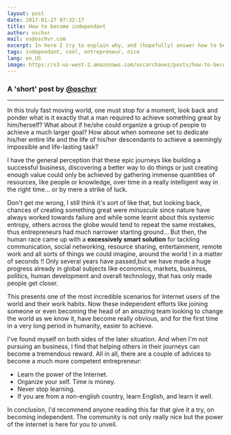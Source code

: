 ```yaml
---
layout: post
date: 2017-01-27 07:32:17
title: How to become independant
author: oschvr
mail: os@oschvr.com
excerpt: In here I try to explain why, and (hopefully) answer how to become independant.
tags: independant, cool, entrepreneur, nice
lang: en_US
image: https://s3-us-west-2.amazonaws.com/oscarchavez/posts/how-to-become-independent/images/large/sf.jpg
---
```


### A 'short' post by [@oschvr](http://twitter.com/oschvr) 

--- 

In this truly fast moving world, one must stop for a moment, look back and ponder what is it exactly that a man required to achieve something great by him/herself? What about if he/she could organize a group of people to achieve a much larger goal? How about when someone set to dedicate his/her entire life and the life of his/her descendants to achieve a seemingly impossible and life-lasting task? 

I have the general perception that these epic journeys like building a successful business, discovering a better way to do things or just creating enough value could only be achieved by gathering immense quantities of resources, like people or knowledge, over time in a really intelligent way in the right time... or by mere a strike of luck. 

Don't get me wrong, I still think it's sort of like that, but looking back, chances of creating something great were *minuscule* since nature have always worked towards failure and while some learnt about this systemic entropy, others across the globe would tend to repeat the same mistakes, thus entrepreneurs had much narrower starting ground... But then, the human race came up with a **excessively smart solution** for tackling communication, social networking, resource sharing, entertainment, remote work and all sorts of things we could imagine, around the world ! in a matter of seconds !! Only several years have passed,but we have made a huge progress already in global subjects like economics, markets, business, politics, human development and overall technology, that has only made people get closer. 

This presents one of the most incredible scenarios for Internet users of the world and their work habits. Now these independent efforts like joining someone or even becoming the head of an amazing team looking to change the world as we know it, have become really obvious, and for the first time in a very long period in humanity, easier to achieve. 

I've found myself on both sides of the later situation. And when I'm not pursuing an business, I find that helping others in their journeys can become a tremendous reward. All in all, there are a couple of advices to become a much more competent entrepreneur: 

- Learn the power of the Internet. 
- Organize your self. Time is money. 
- Never stop learning. 
- If you are from a non-english country, learn English, and learn it well. 

In conclusion, I'd recommend anyone reading this far that give it a try, on becoming independent. The community is not only really nice but the power of the internet is here for you to unveil. 